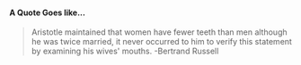 #### A Quote Goes like...
> Aristotle maintained that women have fewer teeth than men although he was twice married, it never occurred to him to verify this statement by examining his wives' mouths.
> -Bertrand Russell